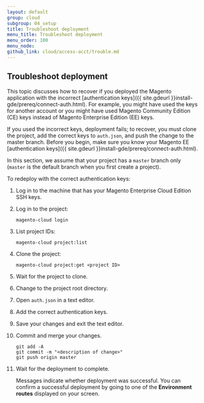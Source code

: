 ```yaml
---
layout: default
group: cloud
subgroup: 04_setup
title: Troubleshoot deployment
menu_title: Troubleshoot deployment
menu_order: 100
menu_node: 
github_link: cloud/access-acct/trouble.md
---
```


## Troubleshoot deployment
This topic discusses how to recover if you deployed the Magento application with the incorrect [authentication keys]({{ site.gdeurl }}install-gde/prereq/connect-auth.html). For example, you might have used the keys for another account or you might have used Magento Community Edition (CE) keys instead of Magento Enterprise Edition (EE) keys.

If you used the incorrect keys, deployment fails; to recover, you must clone the project, add the correct keys to `auth.json`, and push the change to the master branch. Before you begin, make sure you know your Magento EE [authentication keys]({{ site.gdeurl }}install-gde/prereq/connect-auth.html).

<div class="bs-callout bs-callout-info" id="info">
  <p>In this section, we assume that your project has a <code>master</code> branch only (<code>master</code> is the default branch when you first create a project). </p>
</div>


To redeploy with the correct authentication keys:

1.	Log in to the machine that has your Magento Enterprise Cloud Edition SSH keys.
2.	Log in to the project:

		magento-cloud login
3.	List project IDs:

		magento-cloud project:list
4.	Clone the project:

		magento-cloud project:get <project ID>
5.	Wait for the project to clone.
6.	Change to the project root directory.
7.	Open `auth.json` in a text editor.
8.	Add the correct authentication keys.
9.	Save your changes and exit the text editor.
10.	Commit and merge your changes.

		git add -A
		git commit -m "<description of change>"
		git push origin master
11.	Wait for the deployment to complete.

	Messages indicate whether deployment was successful. You can confirm a successful deployment by going to one of the **Environment routes** displayed on your screen.
